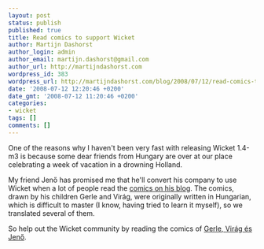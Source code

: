 ```yaml
---
layout: post
status: publish
published: true
title: Read comics to support Wicket
author: Martijn Dashorst
author_login: admin
author_email: martijn.dashorst@gmail.com
author_url: http://martijndashorst.com
wordpress_id: 383
wordpress_url: http://martijndashorst.com/blog/2008/07/12/read-comics-to-support-wicket/
date: '2008-07-12 12:20:46 +0200'
date_gmt: '2008-07-12 11:20:46 +0200'
categories:
- wicket
tags: []
comments: []
---
```

<p>One of the reasons why I haven&#x27;t been very fast with releasing Wicket 1.4-m3 is because some dear friends from Hungary are over at our place celebrating a week of vacation in a drowning Holland.</p>
<p>
	My friend Jen&#x151; has promised me that he&#x27;ll convert his company to use Wicket when a lot of people read the <a href="http://jenoe.blogspot.com">comics on his blog</a>. The comics, drawn by his children Gerle and Vir&aacute;g, were originally written in Hungarian, which is difficult to master (I know, having tried to learn it myself), so we translated several of them.</p>
<p>
	So help out the Wicket community by reading the comics of <a href="http://jenoe.blogspot.com" title="Itt laknak Buborék.">Gerle, Vir&aacute;g &eacute;s Jen&#x151;</a>.</p>
